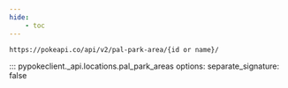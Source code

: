 ```yaml
---
hide:
    - toc
---
```


```console
https://pokeapi.co/api/v2/pal-park-area/{id or name}/
```

::: pypokeclient._api.locations.pal_park_areas
    options:
        separate_signature: false
